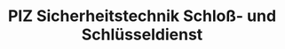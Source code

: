 ---
title: "PIZ Sicherheitstechnik Schloß- und Schlüsseldienst"
url: /stuttgart/piz-sicherheitstechnik-schloss-und-schluesseldienst/
shop: Schlüsseldienst
---